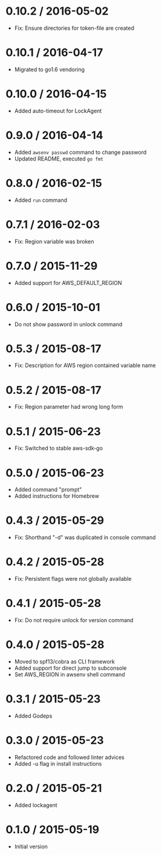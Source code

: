 # 0.10.2 / 2016-05-02

  * Fix: Ensure directories for token-file are created


0.10.1 / 2016-04-17
==================

  * Migrated to go1.6 vendoring

0.10.0 / 2016-04-15
==================

  * Added auto-timeout for LockAgent

0.9.0 / 2016-04-14
==================

  * Added `awsenv passwd` command to change password
  * Updated README, executed `go fmt`

0.8.0 / 2016-02-15
==================

  * Added `run` command

0.7.1 / 2016-02-03
==================

  * Fix: Region variable was broken

0.7.0 / 2015-11-29
==================

  * Added support for AWS\_DEFAULT\_REGION

0.6.0 / 2015-10-01
==================

  * Do not show password in unlock command

0.5.3 / 2015-08-17
==================

  * Fix: Description for AWS region contained variable name

0.5.2 / 2015-08-17
==================

  * Fix: Region parameter had wrong long form

0.5.1 / 2015-06-23
==================

  * Fix: Switched to stable aws-sdk-go

0.5.0 / 2015-06-23
==================

  * Added command "prompt"
  * Added instructions for Homebrew

0.4.3 / 2015-05-29
==================

  * Fix: Shorthand "-d" was duplicated in console command

0.4.2 / 2015-05-28
==================

  * Fix: Persistent flags were not globally available

0.4.1 / 2015-05-28
==================

  * Fix: Do not require unlock for version command

0.4.0 / 2015-05-28
==================

  * Moved to spf13/cobra as CLI framework
  * Added support for direct jump to subconsole
  * Set AWS\_REGION in awsenv shell command

0.3.1 / 2015-05-23
==================

  * Added Godeps

0.3.0 / 2015-05-23
==================

  * Refactored code and followed linter advices
  * Added -u flag in install instructions

0.2.0 / 2015-05-21
==================

  * Added lockagent

0.1.0 / 2015-05-19
==================

  * Initial version
